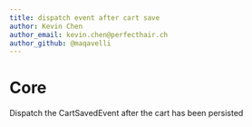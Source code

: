 ```yaml
---
title: dispatch event after cart save
author: Kevin Chen
author_email: kevin.chen@perfecthair.ch
author_github: @maqavelli
---
```

# Core
Dispatch the CartSavedEvent after the cart has been persisted
